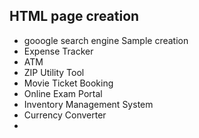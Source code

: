 ## HTML page creation 
* gooogle search engine Sample creation
* Expense Tracker
* ATM
* ZIP Utility Tool
* Movie Ticket Booking
* Online Exam Portal
* Inventory Management System
* Currency Converter
* 
  
  
  


  

